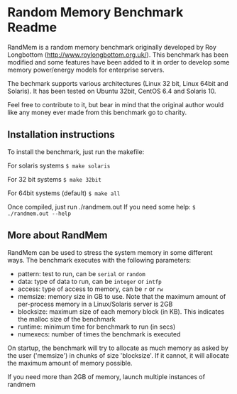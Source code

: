 Random Memory Benchmark Readme
==============================

RandMem is a random memory benchmark originally developed by Roy Longbottom
(http://www.roylongbottom.org.uk/). This benchmark has been modified and some
features have been added to it in order to develop some memory power/energy
models for enterprise servers.

The bechmark supports various architectures (Linux 32 bit, Linux 64bit and
Solaris). It has been tested on Ubuntu 32bit, CentOS 6.4 and Solaris 10.

Feel free to contribute to it, but bear in mind that the original author would like 
any money ever made from this benchmark go to charity.

Installation instructions
-------------------------

To install the benchmark, just run the makefile:

For solaris systems
```$ make solaris```

For 32 bit systems
```$ make 32bit```

For 64bit systems (default)
```$ make all```

Once compiled, just run ./randmem.out
If you need some help:
```$ ./randmem.out --help```

More about RandMem
------------------

RandMem can be used to stress the system memory in some different ways. 
The benchmark executes with the following parameters:

* pattern: test to run, can be `serial` or `random`
* data: type of data to run, can be `integer` or `intfp`
* access: type of access to memory, can be `r` or `rw`
* memsize: memory size in GB to use. Note that the maximum amount of per-process
  memory in a Linux/Solaris server is 2GB
* blocksize: maximum size of each memory block (in KB). This indicates the
  malloc size of the benchmark 
* runtime: minimum time for benchmark to run (in secs)
* numexecs: number of times the benchmark is executed

On startup, the benchmark will try to allocate as much memory as asked by the
user ('memsize') in chunks of size 'blocksize'. If it cannot, it will allocate
the maximum amount of memory possible.

If you need more than 2GB of memory, launch multiple instances of randmem 

